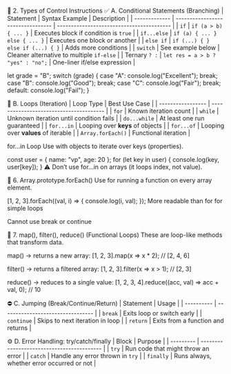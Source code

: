 🔁 2. Types of Control Instructions
✅ A. Conditional Statements (Branching)
| Statement     | Syntax Example                    | Description                               |
| ------------- | --------------------------------- | ----------------------------------------- |
| `if`          | `if (a > b) { ... }`              | Executes block if condition is `true`     |
| `if...else`   | `if (a) { ... } else { ... }`     | Executes one block or another             |
| `else if`     | `if (...) { } else if (...) { }`  | Adds more conditions                      |
| `switch`      | See example below                 | Cleaner alternative to multiple `if-else` |
| Ternary `? :` | `let res = a > b ? "yes" : "no";` | One-liner if/else expression              |

let grade = "B";
switch (grade) {
  case "A": console.log("Excellent"); break;
  case "B": console.log("Good"); break;
  case "C": console.log("Fair"); break;
  default: console.log("Fail");
}

🔁 B. Loops (Iteration)
| Loop Type         | Best Use Case                           |
| ----------------- | --------------------------------------- |
| `for`             | Known iteration count                   |
| `while`           | Unknown iteration until condition fails |
| `do...while`      | At least one run guaranteed             |
| `for...in`        | Looping over **keys** of objects        |
| `for...of`        | Looping over **values** of iterable     |
| `Array.forEach()` | Functional iteration                    |


 for...in Loop
Use with objects to iterate over keys (properties).

const user = { name: "vp", age: 20 };
for (let key in user) {
  console.log(key, user[key]);
}
⚠️ Don’t use for...in on arrays (it loops index, not value).


🔁 6. Array.prototype.forEach()
Use for running a function on every array element.

[1, 2, 3].forEach((val, i) => {
  console.log(i, val);
});
More readable than for for simple loops

Cannot use break or continue

🔁 7. map(), filter(), reduce() (Functional Loops)
These are loop-like methods that transform data.

map() → returns a new array:
[1, 2, 3].map(x => x * 2); // [2, 4, 6]

filter() → returns a filtered array:
[1, 2, 3].filter(x => x > 1); // [2, 3]

reduce() → reduces to a single value:
[1, 2, 3, 4].reduce((acc, val) => acc + val, 0); // 10




⛔ C. Jumping (Break/Continue/Return)
| Statement  | Usage                             |
| ---------- | --------------------------------- |
| `break`    | Exits loop or switch early        |
| `continue` | Skips to next iteration in loop   |
| `return`   | Exits from a function and returns |


⚙️ D. Error Handling: try/catch/finally
| Block     | Purpose                                    |
| --------- | ------------------------------------------ |
| `try`     | Run code that might throw an error         |
| `catch`   | Handle any error thrown in `try`           |
| `finally` | Runs always, whether error occurred or not |
